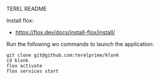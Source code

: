 TEREL README

Install flox:
 - https://flox.dev/docs/install-flox/install/

Run the following wo commands to launch the application:
```
git clone git@github.com:terelprime/klonk
cd klonk
flox activate
flox services start
```
